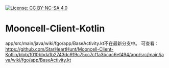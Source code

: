 [![License: CC BY-NC-SA 4.0](https://licensebuttons.net/l/by-nc-sa/4.0/80x15.png)](https://creativecommons.org/licenses/by-nc-sa/4.0/)

# Mooncell-Client-Kotlin

app/src/main/java/wiki/fgo/app/BaseActivity.kt不在最新分支中。
可查看：https://github.com/StarHeartHunt/Mooncell-Client-Kotlin/blob/f010bbda1b2743dc919c75cc7cf1a3bcac6ef494/app/src/main/java/wiki/fgo/app/BaseActivity.kt